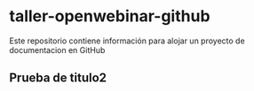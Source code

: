 # taller-openwebinar-github
Este repositorio contiene información para alojar un proyecto de documentacion en GitHub

## Prueba de titulo2


